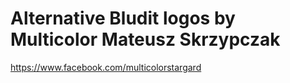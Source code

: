 # Alternative Bludit logos by Multicolor Mateusz Skrzypczak

https://www.facebook.com/multicolorstargard

